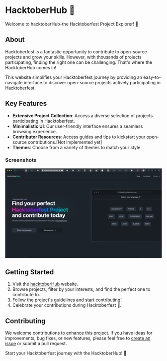 # HacktoberHub 🚀

Welcome to  hacktoberHub-the Hacktoberfest Project Explorer! 🌟

## About

Hacktoberfest is a fantastic opportunity to contribute to open-source projects and grow your skills. However, with thousands of projects participating, finding the right one can be challenging. That's where the HacktoberHub comes in!

This website simplifies your Hacktoberfest journey by providing an easy-to-navigate interface to discover open-source projects actively participating in Hacktoberfest. 

## Key Features

- **Extensive Project Collection**: Access a diverse selection of projects participating in Hacktoberfest.
- **Minimalistic UI**: Our user-friendly interface ensures a seamless browsing experience.
- **Contributor Resources**: Access guides and tips to kickstart your open-source contributions.[Not implemented yet]
- **Themes**: Choose from a variety of themes to match your style


### Screenshots
![](image.png)
## Getting Started

1. Visit the [hacktoberHub](https://hacktoberhub.netlify.app) website.
2. Browse projects, filter by your interests, and find the perfect one to contribute to.
3. Follow the project's guidelines and start contributing!
4. Celebrate your contributions during Hacktoberfest 🎉.

## Contributing

We welcome contributions to enhance this project. If you have ideas for improvements, bug fixes, or new features, please feel free to [create an issue](#) or submit a pull request.


Start your Hacktoberfest journey with the HacktoberHub! 🌟

